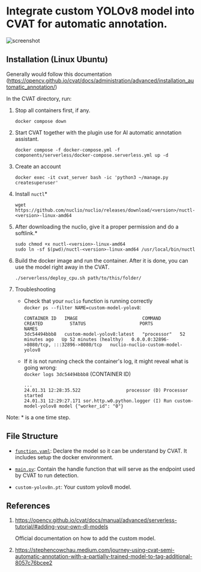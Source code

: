 # Integrate custom YOLOv8 model into CVAT for automatic annotation.

![screenshot](screenshot.png)

## Installation (Linux Ubuntu)

Generally would follow this documentation (https://opencv.github.io/cvat/docs/administration/advanced/installation_automatic_annotation/)

In the CVAT directory, run:

1. Stop all containers first, if any.

	```
	docker compose down
	```
 
1. Start CVAT together with the plugin use for AI automatic annotation assistant.
	
	```
	docker compose -f docker-compose.yml -f components/serverless/docker-compose.serverless.yml up -d
	```
1. Create an account
	```
	docker exec -it cvat_server bash -ic 'python3 ~/manage.py createsuperuser'
	```

1. Install `nuctl`*
   
	```
	wget https://github.com/nuclio/nuclio/releases/download/<version>/nuctl-<version>-linux-amd64
	```
	

1. After downloading the nuclio, give it a proper permission and do a softlink.*
   
	```
	sudo chmod +x nuctl-<version>-linux-amd64
	sudo ln -sf $(pwd)/nuctl-<version>-linux-amd64 /usr/local/bin/nuctl
	```
	

1. Build the docker image and run the container. After it is done, you can use the model right away in the CVAT.
	```
	./serverless/deploy_cpu.sh path/to/this/folder/
	```

1. Troubleshooting
   - Check that your `nuclio` function is running correctly   
     `docker ps --filter NAME=custom-model-yolov8`:
     ```
     CONTAINER ID   IMAGE                        COMMAND       CREATED          STATUS                    PORTS                                         NAMES
     3dc54494bbb8   custom-model-yolov8:latest   "processor"   52 minutes ago   Up 52 minutes (healthy)   0.0.0.0:32896->8080/tcp, :::32896->8080/tcp   nuclio-nuclio-custom-model-yolov8
     ```
   - If it is not running check the container's log, it might reveal what is going wrong:   
     `docker logs 3dc54494bbb8` (CONTAINER ID)
     ```
     ...
     24.01.31 12:28:35.522                 processor (D) Processor started
     24.01.31 12:29:27.171 sor.http.w0.python.logger (I) Run custom-model-yolov8 model {"worker_id": "0"}
     ```
   
Note: * is a one time step.

## File Structure

- [`function.yaml`](function.yaml): Declare the model so it can be understand by CVAT. It includes setup the docker environment.

- [`main.py`](main.py): Contain the handle function that will serve as the endpoint used by CVAT to run detection.

- `custom-yolov8n.pt`: Your custom yolov8 model.

## References

1. https://opencv.github.io/cvat/docs/manual/advanced/serverless-tutorial/#adding-your-own-dl-models

	Official documentation on how to add the custom model.

1. https://stephencowchau.medium.com/journey-using-cvat-semi-automatic-annotation-with-a-partially-trained-model-to-tag-additional-8057c76bcee2
